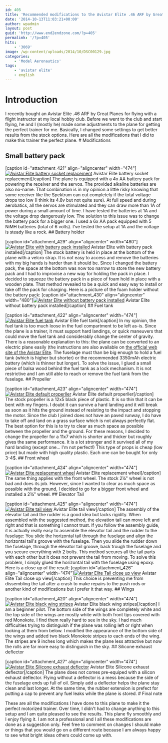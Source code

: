 ```yaml
---
id: 405
title: 'Recommended modifications to the Avistar Elite .46 ARF by Great Planes'
date: '2014-10-13T11:03:21+00:00'
author: wpadmin
layout: post
guid: 'http://www.end2endzone.com/?p=405'
permalink: '/?p=405'
hits:
    - '3069'
image: /wp-content/uploads/2014/10/DSC00129.jpg
categories:
    - 'Model Aeronautics'
tags:
    - 'avistar elite'
    - english
---
```


# Introduction

I recently bought an Avistar Elite .46 ARF by Great Planes for flying with a flight instructor at my local hobby club. Before we went to the club and start flying, he and I (mostly he) made some adjustments to the plane for getting the perfect trainer for me. Basically, I changed some settings to get better results from the stock options. Here are all the modifications that I did to make this trainer the perfect plane. # Modifications

## Small battery pack

\[caption id="attachment\_421" align="aligncenter" width="474"\][![Avistar Elite battery socket replacement](https://www.end2endzone.com/wp-content/uploads/2014/10/IMG_1095-1024x576.jpg)](https://www.end2endzone.com/wp-content/uploads/2014/10/IMG_1095.jpg) Avistar Elite battery socket replacement\[/caption\] The plane is equipped with a 4x AA battery pack for powering the receiver and the servos. The provided alkaline batteries are also no-name. That combination is in my opinion a little risky knowing that some receiver like the Spektrum can cut completely if the total voltage drops too low (I think its 4.8v but not quite sure). At full speed and during aerobatics, all the servos are stimulated and they can draw more than 1A of power during a small amount of time. I have tested the batteries at 1A and the voltage drop dangerously low. The solution to this issue was to change the battery pack for a bigger one. I used a 6x AA pack equipped with 5 NiMH batteries (total of 6 volts). I've tested the setup at 1A and the voltage is steady like a rock. ## Battery holder

\[caption id="attachment\_429" align="aligncenter" width="480"\][![Avistar Elite with battery pack installed](https://www.end2endzone.com/wp-content/uploads/2014/10/IMG_1115.jpg)](https://www.end2endzone.com/wp-content/uploads/2014/10/IMG_1115.jpg) Avistar Elite with battery pack installed\[/caption\] The stock battery is held in place at the bottom of the plane with a velcro strap. It is not easy to access and remove the batteries with my big hands is harder than it should be. Since I changed the battery pack, the space at the bottom was now too narrow to store the new battery pack and I had to improvise a new way for holding the pack in place. I decided to squeeze the battery pack in a piece of foam hold in place with a wooden plate. That method revealed to be a quick and easy way to install or take off the pack for charging. Here is a picture of the foam holder without the battery pack: \[caption id="attachment\_430" align="aligncenter" width="480"\][![Avistar Elite without battery pack installed](https://www.end2endzone.com/wp-content/uploads/2014/10/IMG_1132.jpg)](https://www.end2endzone.com/wp-content/uploads/2014/10/IMG_1132.jpg) Avistar Elite without battery pack installed\[/caption\] ## Fuel tank

\[caption id="attachment\_422" align="aligncenter" width="474"\][![Avistar Elite fuel tank](https://www.end2endzone.com/wp-content/uploads/2014/10/IMG_1123-1024x683.jpg)](https://www.end2endzone.com/wp-content/uploads/2014/10/IMG_1123.jpg) Avistar Elite fuel tank\[/caption\] In my opinion, the fuel tank is too much loose in the fuel compartment to be left as-is. Since the plane is a trainer, it must support hard landings, or quick maneuvers that could move the fuel tank and considerably change the center of gravity. There is a reasonable explanation to this: the plane can be converted to an electric plane easily (the instructions are also available on [the official web site of the Avistar Elite](http://www.greatplanes.com/airplanes/gpma1605.html). The fuselage must than be big enough to hold a fuel tank (which is higher but shorter) or the recommended 3350mAh electric battery (which is thinner but longer). To solve the issue, I glued a small piece of balsa wood behind the fuel tank as a lock mechanism. It is not restrictive and I am still able to reach or remove the fuel tank from the fuselage. ## Propeller

\[caption id="attachment\_423" align="aligncenter" width="474"\][![Avistar Elite default properller](https://www.end2endzone.com/wp-content/uploads/2014/10/IMG_1107-1024x576.jpg)](https://www.end2endzone.com/wp-content/uploads/2014/10/IMG_1107.jpg) Avistar Elite default properller\[/caption\] The stock propeller is a 12x5 black piece of plastic. It is so thin that it can be bent with my fingers. I doubt it can survive a hard landing and it will break as soon as it hits the ground instead of resisting to the impact and stopping the motor. Since the club I joined does not have an paved runway, I do have to take off and land on a grass surface which is not always perfectly flat. The best option for this is to try to clear as much space as possible between the propeller and the ground. For these reasons, I decided to change the propeller for a 11x7 which is shorter and thicker but roughly gives the same performance. It is a lot stronger and it survived all of my hard landing (except one... I'm not perfect!) This type of props is cheap (low price) but made with high quality plastic. Each one can be bought for only 3-4$. ## Front wheel

\[caption id="attachment\_424" align="aligncenter" width="474"\][![Avistar Elite replacement wheel](https://www.end2endzone.com/wp-content/uploads/2014/10/IMG_1100-1024x576.jpg)](https://www.end2endzone.com/wp-content/uploads/2014/10/IMG_1100.jpg) Avistar Elite replacement wheel\[/caption\] The same thing applies with the front wheel. The stock 2¼" wheel is not bad and does its job. However, since I wanted to clear as much space as possible with the ground, I decided to go for a bigger front wheel and installed a 2¾" wheel. ## Elevator Tail

\[caption id="attachment\_425" align="aligncenter" width="474"\][![Avistar Elite tail view](https://www.end2endzone.com/wp-content/uploads/2014/10/IMG_1125-1024x576.jpg)](https://www.end2endzone.com/wp-content/uploads/2014/10/IMG_1125.jpg) Avistar Elite tail view\[/caption\] The assembly of the elevator tail and the rudder is a good idea but lacks rigidity. When assembled with the suggested method, the elevation tail can move left and right and that is something I cannot trust. If you follow the assembly guide, it is actually really easy to assemble the elevator tail and the rudder to the fuselage: You slide the horizontal tail through the fuselage and align the horizontal tail's groove with the fuselage. Then you slide the rudder down the fuselage, through the elevator tail groove, back trough the fuselage and you secure everything with 2 bolts. This method secures all the tail parts with each other but it does not prevent the tail from moving. To solve this problem, I simply glued the horizontal tail with the fuselage using epoxy. Here is a close up of the result: \[caption id="attachment\_426" align="aligncenter" width="474"\][![Avistar Elite Tail close up view](https://www.end2endzone.com/wp-content/uploads/2014/10/IMG_1128-1024x576.jpg)](https://www.end2endzone.com/wp-content/uploads/2014/10/IMG_1128.jpg) Avistar Elite Tail close up view\[/caption\] This choice is preventing me from dissembling the tail after a crash to make repairs to the push rods or another kind of modifications but I prefer it that way. ## Wings

\[caption id="attachment\_420" align="aligncenter" width="474"\][![Avistar Elite black wing stripes](https://www.end2endzone.com/wp-content/uploads/2014/10/DSC00129-1024x576.jpg)](https://www.end2endzone.com/wp-content/uploads/2014/10/DSC00129.jpg) Avistar Elite black wing stripes\[/caption\] I am a beginner pilot. The bottom side of the wings are completely white and the top side of the wings are mostly white with both front tips covered with red Monokote. I find them really hard to see in the sky. I had much difficulties trying to distinguish if the plane was rolling left or right when looking at them from below. I modified the appearance of the bottom side of the wings and added two black Monokote stripes to each ends of the wing. The stripes are 9 inches long which makes the plane less attractive but now the rolls are far more easy to distinguish in the sky. ## Silicone exhaust deflector

\[caption id="attachment\_427" align="aligncenter" width="474"\][![Avistar Elite Silicone exhaust deflector](https://www.end2endzone.com/wp-content/uploads/2014/10/IMG_1136-1024x683.jpg)](https://www.end2endzone.com/wp-content/uploads/2014/10/IMG_1136.jpg) Avistar Elite Silicone exhaust deflector\[/caption\] The plane does not comes pre-equiped with a silicon exhaust deflector. Flying without a deflector is a mess because the side of the fuselage ends up full of oil. Simply add a deflector helps the plane stay clean and last longer. At the same time, the rubber extension is prefect for putting a cap to prevent any fuel leaks while the plane is stored. # Final note

These are all the modifications I have done to this plane to make it the perfect motorized trainer. Over time, I didn't had to change anything to this setup and I am quite pleased to see the results. This plane fly smoothly and I enjoy flying it. I am not a professional and I all these modifications are done as a suggestion only. Feel free to comment on changes I should make or things that you would go on a different route because I am always happy to see what bright ideas others could come up with.